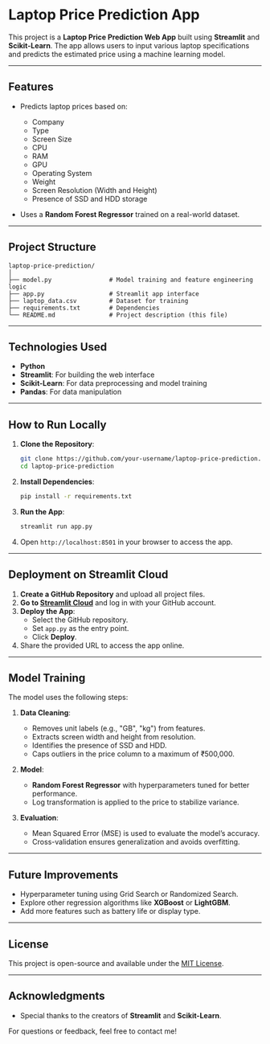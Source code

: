 # Laptop Price Prediction App

This project is a **Laptop Price Prediction Web App** built using **Streamlit** and **Scikit-Learn**. The app allows users to input various laptop specifications and predicts the estimated price using a machine learning model.

---

## **Features**
- Predicts laptop prices based on:
  - Company
  - Type
  - Screen Size
  - CPU
  - RAM
  - GPU
  - Operating System
  - Weight
  - Screen Resolution (Width and Height)
  - Presence of SSD and HDD storage

- Uses a **Random Forest Regressor** trained on a real-world dataset.

---

## **Project Structure**

```plaintext
laptop-price-prediction/
│
├── model.py                # Model training and feature engineering logic
├── app.py                  # Streamlit app interface
├── laptop_data.csv         # Dataset for training
├── requirements.txt        # Dependencies
└── README.md               # Project description (this file)
```

---

## **Technologies Used**

- **Python**
- **Streamlit**: For building the web interface
- **Scikit-Learn**: For data preprocessing and model training
- **Pandas**: For data manipulation

---

## **How to Run Locally**

1. **Clone the Repository**:
   ```bash
   git clone https://github.com/your-username/laptop-price-prediction.git
   cd laptop-price-prediction
   ```

2. **Install Dependencies**:
   ```bash
   pip install -r requirements.txt
   ```

3. **Run the App**:
   ```bash
   streamlit run app.py
   ```

4. Open `http://localhost:8501` in your browser to access the app.

---

## **Deployment on Streamlit Cloud**

1. **Create a GitHub Repository** and upload all project files.
2. **Go to [Streamlit Cloud](https://share.streamlit.io/)** and log in with your GitHub account.
3. **Deploy the App**:
   - Select the GitHub repository.
   - Set `app.py` as the entry point.
   - Click **Deploy**.
4. Share the provided URL to access the app online.

---

## **Model Training**

The model uses the following steps:

1. **Data Cleaning**:
   - Removes unit labels (e.g., "GB", "kg") from features.
   - Extracts screen width and height from resolution.
   - Identifies the presence of SSD and HDD.
   - Caps outliers in the price column to a maximum of ₹500,000.

2. **Model**:
   - **Random Forest Regressor** with hyperparameters tuned for better performance.
   - Log transformation is applied to the price to stabilize variance.

3. **Evaluation**:
   - Mean Squared Error (MSE) is used to evaluate the model’s accuracy.
   - Cross-validation ensures generalization and avoids overfitting.

---

## **Future Improvements**
- Hyperparameter tuning using Grid Search or Randomized Search.
- Explore other regression algorithms like **XGBoost** or **LightGBM**.
- Add more features such as battery life or display type.

---

## **License**
This project is open-source and available under the [MIT License](LICENSE).

---

## **Acknowledgments**
- Special thanks to the creators of **Streamlit** and **Scikit-Learn**.

For questions or feedback, feel free to contact me!


